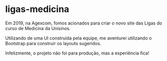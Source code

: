 # ligas-medicina

Em 2019, na Agexcom, fomos acionados para criar o novo site das Ligas do curso de Medicina da Unisinos. 

Utilizando de uma UI construída pela equipe, me aventurei utilizando o Bootstrap para construir os layouts sugeridos.

Infelizmente, o projeto não foi para produção, mas a experiência fica!
